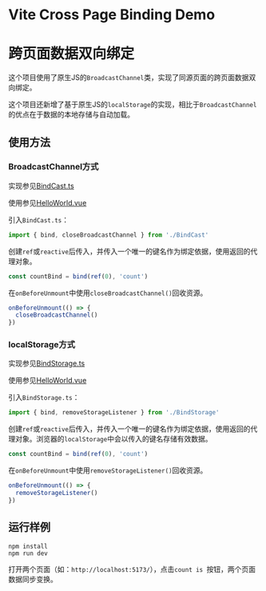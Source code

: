 # Vite Cross Page Binding Demo
# 跨页面数据双向绑定

这个项目使用了原生JS的`BroadcastChannel`类，实现了同源页面的跨页面数据双向绑定。

这个项目还新增了基于原生JS的`localStorage`的实现，相比于`BroadcastChannel`的优点在于数据的本地存储与自动加载。

## 使用方法

### BroadcastChannel方式

实现参见[BindCast.ts](./src/components/BindCast.ts)

使用参见[HelloWorld.vue](./src/components/HelloWorld.vue)

引入`BindCast.ts`：

```typescript
import { bind, closeBroadcastChannel } from './BindCast'
```

创建`ref`或`reactive`后传入，并传入一个唯一的键名作为绑定依据，使用返回的代理对象。

```typescript
const countBind = bind(ref(0), 'count')
```

在`onBeforeUnmount`中使用`closeBroadcastChannel()`回收资源。

```typescript
onBeforeUnmount(() => {
  closeBroadcastChannel()
})
```

### localStorage方式

实现参见[BindStorage.ts](./src/components/BindStorage.ts)

使用参见[HelloWorld.vue](./src/components/HelloWorld.vue)

引入`BindStorage.ts`：

```typescript
import { bind, removeStorageListener } from './BindStorage'
```

创建`ref`或`reactive`后传入，并传入一个唯一的键名作为绑定依据，使用返回的代理对象。浏览器的`localStorage`中会以传入的键名存储有效数据。

```typescript
const countBind = bind(ref(0), 'count')
```

在`onBeforeUnmount`中使用`removeStorageListener()`回收资源。

```typescript
onBeforeUnmount(() => {
  removeStorageListener()
})
```

## 运行样例

```npm
npm install
npm run dev
```

打开两个页面（如：`http://localhost:5173/`），点击`count is `按钮，两个页面数据同步变换。
